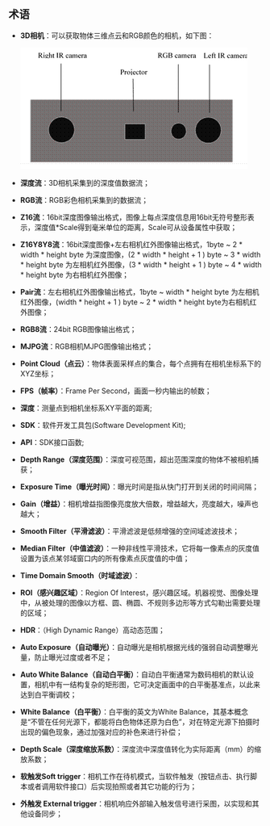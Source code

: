 ## 术语

- **3D相机**：可以获取物体三维点云和RGB颜色的相机，如下图：

  ![](../images/3DViewer-3DCamera.png)

- **深度流**：3D相机采集到的深度值数据流；

- **RGB流**：RGB彩色相机采集到的数据流；

- **Z16流**：16bit深度图像输出格式，图像上每点深度信息用16bit无符号整形表示，深度值*Scale得到毫米单位的距离，Scale可从设备属性中获取；

- **Z16Y8Y8流**：16bit深度图像+左右相机红外图像输出格式，1byte ~ 2 \* width \* height byte 为深度图像，(2 \* width \* height + 1 )  byte ~  3 \* width \* height byte 为左相机红外图像，(3 \* width \* height + 1 )  byte ~  4 \* width \* height byte 为右相机红外图像；

- **Pair流**：左右相机红外图像输出格式，1byte ~ width \* height  byte 为左相机红外图像，(width \* height + 1 )  byte ~ 2 \* width \* height byte为右相机红外图像；

- **RGB8流**：24bit RGB图像输出格式；

- **MJPG流**：RGB相机MJPG图像输出格式；

- **Point Cloud（点云）**：物体表面采样点的集合，每个点拥有在相机坐标系下的XYZ坐标；

- **FPS（帧率）**：Frame Per Second，画面一秒内输出的帧数；

- **深度**：测量点到相机坐标系XY平面的距离;

- **SDK**：软件开发工具包(Software Development Kit);

- **API**：SDK接口函数;

- **Depth Range（深度范围）**：深度可视范围，超出范围深度的物体不被相机捕获；

- **Exposure Time（曝光时间）**：曝光时间是指从快门打开到关闭的时间间隔；

- **Gain（增益）**：相机增益指图像亮度放大倍数，增益越大，亮度越大，噪声也越大；

- **Smooth Filter（平滑滤波）**：平滑滤波是低频增强的空间域滤波技术；

- **Median Filter（中值滤波）**：一种非线性平滑技术，它将每一像素点的灰度值设置为该点某邻域窗口内的所有像素点灰度值的中值；

- **Time Domain Smooth（时域滤波）**：

- **ROI（感兴趣区域）**：Region Of Interest，感兴趣区域。机器视觉、图像处理中，从被处理的图像以方框、圆、椭圆、不规则多边形等方式勾勒出需要处理的区域；

- **HDR**：（High Dynamic Range）高动态范围；

- **Auto Exposure（自动曝光）**：自动曝光是相机根据光线的强弱自动调整曝光量，防止曝光过度或者不足；

- **Auto White Balance（自动白平衡）**：自动白平衡通常为数码相机的默认设置，相机中有一结构复杂的矩形图，它可决定画面中的白平衡基准点，以此来达到白平衡调校；

- **White Balance（白平衡）**：白平衡的英文为White Balance，其基本概念是“不管在任何光源下，都能将白色物体还原为白色”，对在特定光源下拍摄时出现的偏色现象，通过加强对应的补色来进行补偿；

- **Depth Scale（深度缩放系数）**：深度流中深度值转化为实际距离（mm）的缩放系数；

- **软触发Soft trigger**：相机工作在待机模式，当软件触发（按钮点击、执行脚本或者调用软件接口）后实现拍照或者其它功能的行为；

- **外触发 External trigger**：相机响应外部输入触发信号进行采图，以实现和其他设备同步；

  